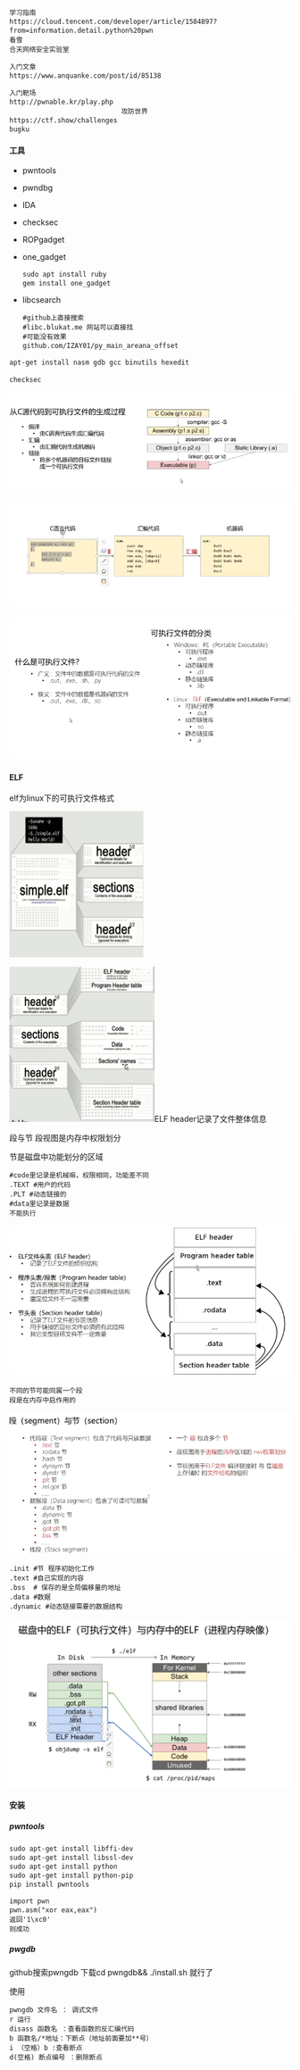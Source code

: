 ```
学习指南
https://cloud.tencent.com/developer/article/1584897?from=information.detail.python%20pwn
看雪
合天网络安全实验室
```

```
入门文章
https://www.anquanke.com/post/id/85138
```

```
入门靶场
http://pwnable.kr/play.php
							攻防世界
https://ctf.show/challenges 
bugku

```

#### 工具

* pwntools

* pwndbg

* IDA

* checksec

* ROPgadget

* one_gadget  

  ```
  sudo apt install ruby
  gem install one_gadget
  ```

* libcsearch

  ```
  #github上直接搜索
  #libc.blukat.me 网站可以直接找
  #可能没有效果
  github.com/IZAY01/py_main_areana_offset
  ```

  

```bash
apt-get install nasm gdb gcc binutils hexedit
```

```
checksec

```

![image-20210124191548872](../img/image-20210124191548872.png)

![image-20210124192333042](../img/image-20210124192333042.png)

![image-20210124192456006](../img/image-20210124192456006.png)

#### ELF

elf为linux下的可执行文件格式

![image-20210125005921496](../img/image-20210125005921496.png)



![image-20210125010028382](../img/image-20210125010028382.png)ELF header记录了文件整体信息


段与节
段视图是内存中权限划分

节是磁盘中功能划分的区域

```
#code里记录是机械嘛，权限相同，功能差不同
.TEXT #用户的代码
.PLT #动态链接的
#data里记录是数据
不能执行
```

![image-20210125012007773](../img/image-20210125012007773.png)

```
不同的节可能同属一个段
段是在内存中启作用的
```

![image-20210125012306691](../img/image-20210125012306691.png)

```
.init #节 程序初始化工作
.text #自己实现的内容
.bss  # 保存的是全局偏移量的地址
.data #数据
.dynamic #动态链接需要的数据结构
```

![image-20210130224424703](../img/image-20210130224424703.png)

#### 安装

##### pwntools

```
sudo apt-get install libffi-dev
sudo apt-get install libssl-dev
sudo apt-get install python
sudo apt-get install python-pip
pip install pwntools
```



```
import pwn
pwn.asm("xor eax,eax")
返回'1\xc0'
则成功
```

##### pwgdb

github搜索pwngdb 下载cd pwngdb&& ./install.sh 就行了

使用

```
pwngdb 文件名 ： 调式文件
r 运行
disass 函数名 ：查看函数的反汇编代码
b 函数名/*地址：下断点（地址前面要加**号）
i （空格）b :查看断点
d(空格) 断点编号 ：删除断点
```

```

```

